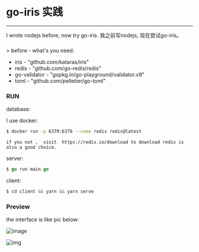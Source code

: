 # go-iris 实践
---
I wrote nodejs before, now try go-iris.
我之前写nodejs, 现在尝试go-iris。

### 

\> before - what's you need: 

* iris  -  "github.com/kataras/iris"
* redis  -  "github.com/go-redis/redis"
* go-validator  -  "gopkg.in/go-playground/validator.v9"
* toml  -   "github.com/pelletier/go-toml"

### RUN

database:

 I use docker:

```bash
$ docker run -p 6379:6379 --name redis redis@latest
```

 	if you not ,  visit  https://redis.io/download to download redis is also a good choice.

server:

```go
$ go run main.go
```

client: 

```javascript
$ cd client && yarn && yarn serve
```



### Preview

the interface is like pic below:

![image](https://crsgyj.oss-cn-shanghai.aliyuncs.com/pictures/%E5%BE%AE%E4%BF%A1%E6%88%AA%E5%9B%BE_20190625024042.png?Expires=1561405603&OSSAccessKeyId=TMP.AgFMO66N34CNAFHBZM4wrhVY6yuyOEFdwvaP0bWtPmJX6Nu2i543HnWsVJb_AAAwLAIUIKnDrfagudCT2b73U1mx-O1ijncCFCn8OS6cE_We4uDyAFouTsqBFvVT&Signature=dpNaFgpJxbrti4gjAczGOmPlQa8%3D)

![img](https://crsgyj.oss-cn-shanghai.aliyuncs.com/pictures/%E5%BE%AE%E4%BF%A1%E6%88%AA%E5%9B%BE_20190625024141.png?Expires=1561405351&OSSAccessKeyId=TMP.AgFMO66N34CNAFHBZM4wrhVY6yuyOEFdwvaP0bWtPmJX6Nu2i543HnWsVJb_AAAwLAIUIKnDrfagudCT2b73U1mx-O1ijncCFCn8OS6cE_We4uDyAFouTsqBFvVT&Signature=ec9xHOpNiGEfB6TyKuuELRm%2BIWk%3D)

